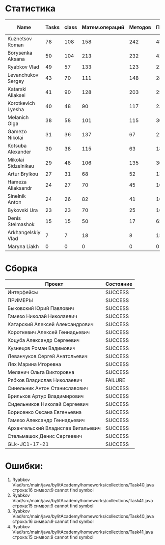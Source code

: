 # Статистика

| Name | Tasks | class | Матем.операций | Методов | Присваиваний | анон.класов | внутр.класов | констант | логирование | лямбды | переменных | перхватов исключений | приват. методов | приват. полей | сравнений | циклов |
| --- | --- | --- | --- | --- | --- | --- | --- | --- | --- | --- | --- | --- | --- | --- | --- | --- |
| Kuznetsov Roman | 78 | 108 | 158 | 242 | 431 | 5 | 0 | 10 | 0 | 1 | 324 | 22 | 7 | 38 | 26 | 81 |
| Borysenka Aksana | 50 | 104 | 213 | 232 | 418 | 0 | 0 | 8 | 0 | 0 | 340 | 3 | 8 | 34 | 79 | 55 |
| Ryabkov Vlad | 49 | 57 | 133 | 123 | 213 | 0 | 0 | 0 | 0 | 0 | 184 | 0 | 2 | 34 | 62 | 25 |
| Levanchukov Sergey | 43 | 70 | 111 | 148 | 285 | 0 | 1 | 3 | 0 | 0 | 224 | 3 | 9 | 34 | 21 | 52 |
| Katarski Aliaksei | 41 | 90 | 128 | 203 | 258 | 0 | 0 | 0 | 0 | 0 | 209 | 3 | 12 | 45 | 22 | 39 |
| Korotkevich Lyesha | 40 | 48 | 90 | 117 | 239 | 0 | 0 | 0 | 0 | 0 | 171 | 0 | 0 | 20 | 16 | 43 |
| Melanich Olga | 38 | 58 | 101 | 115 | 309 | 0 | 0 | 4 | 0 | 0 | 254 | 0 | 1 | 5 | 44 | 35 |
| Gamezo Nikolai | 31 | 36 | 137 | 67 | 217 | 0 | 0 | 0 | 0 | 0 | 157 | 0 | 0 | 6 | 31 | 39 |
| Kotsuba Alexander | 30 | 38 | 115 | 63 | 188 | 0 | 0 | 0 | 0 | 0 | 142 | 0 | 4 | 2 | 29 | 36 |
| Mikolai Sidzelnikau | 29 | 48 | 106 | 135 | 301 | 0 | 0 | 12 | 0 | 0 | 221 | 0 | 11 | 29 | 54 | 34 |
| Artur Brylkou | 27 | 31 | 68 | 52 | 135 | 0 | 0 | 0 | 0 | 0 | 99 | 0 | 2 | 0 | 37 | 23 |
| Hameza Aliaksandr | 24 | 27 | 70 | 45 | 100 | 0 | 0 | 0 | 0 | 0 | 74 | 0 | 0 | 0 | 13 | 21 |
| Sinelnik Anton | 24 | 26 | 82 | 41 | 106 | 0 | 0 | 0 | 0 | 0 | 78 | 0 | 2 | 0 | 38 | 23 |
| Bykovski Ura | 23 | 23 | 70 | 25 | 163 | 0 | 0 | 0 | 0 | 0 | 89 | 0 | 0 | 0 | 32 | 37 |
| Denis Stelmashok | 15 | 15 | 50 | 17 | 65 | 0 | 0 | 0 | 0 | 0 | 60 | 0 | 0 | 0 | 7 | 4 |
| Arkhangelskiy Vlad | 7 | 7 | 18 | 8 | 15 | 0 | 0 | 0 | 0 | 0 | 15 | 0 | 0 | 0 | 1 | 0 |
| Maryna Liakh | 0 | 0 | 0 | 0 | 0 | 0 | 0 | 0 | 0 | 0 | 0 | 0 | 0 | 0 | 0 | 0 |


# Сборка

| Проект | Состояние |
| --- | --- |
| Интерфейсы  | SUCCESS |
| ПРИМЕРЫ  | SUCCESS |
| Быковский Юрий Павлович  | SUCCESS |
| Гамезо Николай Николаевич  | SUCCESS |
| Катарский Алексей Александрович  | SUCCESS |
| Короткевич Алексей Геннадьевич  | SUCCESS |
| Коцуба Александр Сергеевич  | SUCCESS |
| Кузнецов Роман Вадимович  | SUCCESS |
| Леванчуков Сергей Анатольевич  | SUCCESS |
| Лях Марина Игоревна  | SUCCESS |
| Меланич Ольга Викторовна  | SUCCESS |
| Рябков Владислав Николаевич  | FAILURE |
| Синельник Антон Станиславович  | SUCCESS |
| Брильков Артур Владимирович  | SUCCESS |
| Сидельников Николай Сергеевич  | SUCCESS |
| Борисенко Оксана Евгеньевна  | SUCCESS |
| Гамезо Александр Геннадьевич  | SUCCESS |
| Архангельский Владислав Витальевич  | SUCCESS |
| Стельмашок Денис Сергеевич  | SUCCESS |
| GLk-JC1-17-21  | SUCCESS |


# Ошибки:

1. Ryabkov Vlad/src/main/java/by/itAcademy/homeworks/collections/Task40.java строка:16 символ:9 cannot find symbol
1. Ryabkov Vlad/src/main/java/by/itAcademy/homeworks/collections/Task41.java строка:15 символ:9 cannot find symbol
1. Ryabkov Vlad/src/main/java/by/itAcademy/homeworks/collections/Task40.java строка:16 символ:9 cannot find symbol
1. Ryabkov Vlad/src/main/java/by/itAcademy/homeworks/collections/Task41.java строка:15 символ:9 cannot find symbol
